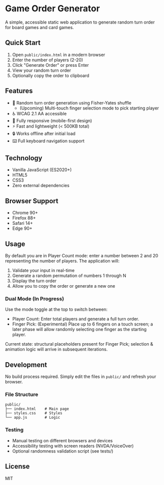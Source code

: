 # Game Order Generator

A simple, accessible static web application to generate random turn order for board games and card games.

## Quick Start

1. Open `public/index.html` in a modern browser
2. Enter the number of players (2-20)
3. Click "Generate Order" or press Enter
4. View your random turn order
5. Optionally copy the order to clipboard

## Features

- 🎲 Random turn order generation using Fisher-Yates shuffle
	- (Upcoming) Multi-touch finger selection mode to pick starting player
- ♿ WCAG 2.1 AA accessible
- 📱 Fully responsive (mobile-first design)
- ⚡ Fast and lightweight (< 500KB total)
- 🔒 Works offline after initial load
- ⌨️ Full keyboard navigation support

## Technology

- Vanilla JavaScript (ES2020+)
- HTML5
- CSS3
- Zero external dependencies

## Browser Support

- Chrome 90+
- Firefox 88+
- Safari 14+
- Edge 90+

## Usage

By default you are in Player Count mode: enter a number between 2 and 20 representing the number of players. The application will:

1. Validate your input in real-time
2. Generate a random permutation of numbers 1 through N
3. Display the turn order
4. Allow you to copy the order or generate a new one

### Dual Mode (In Progress)

Use the mode toggle at the top to switch between:

- Player Count: Enter total players and generate a full turn order.
- Finger Pick: (Experimental) Place up to 6 fingers on a touch screen; a later phase will allow randomly selecting one finger as the starting player.

Current state: structural placeholders present for Finger Pick; selection & animation logic will arrive in subsequent iterations.

## Development

No build process required. Simply edit the files in `public/` and refresh your browser.

### File Structure

```
public/
├── index.html    # Main page
├── styles.css    # Styles
└── app.js        # Logic
```

### Testing

- Manual testing on different browsers and devices
- Accessibility testing with screen readers (NVDA/VoiceOver)
- Optional randomness validation script (see tests/)

## License

MIT
